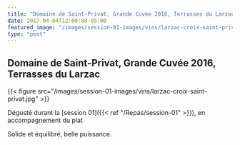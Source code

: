 ```yaml
---
title: "Domaine de Saint-Privat, Grande Cuvée 2016, Terrasses du Larzac"
date: 2017-04-04T12:00:00-05:00
featured_image: "/images/session-01-images/vins/larzac-croix-saint-privat.jpg"
type: "post"
---
```


Domaine de Saint-Privat, Grande Cuvée 2016, Terrasses du Larzac
---------------------------

{{< figure src="/images/session-01-images/vins/larzac-croix-saint-privat.jpg" >}}

Dégusté durant la [session 01]({{< ref "/Repas/session-01" >}}), en accompagnement du plat

Solide et équilibré, belle puissance.
